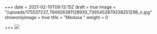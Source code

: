 +++
date = 2021-02-10T09:13:15Z
draft = true
image = "/uploads/175537237_794926381128930_7365452879238251298_n.jpg"
showonlyimage = true
title = "Medusa "
weight = 0

+++
![](/uploads/175537237_794926381128930_7365452879238251298_n.jpg)